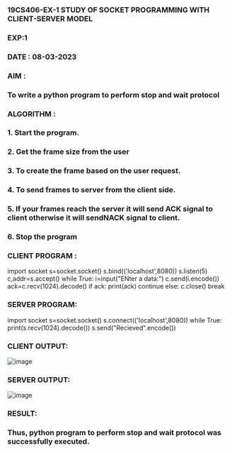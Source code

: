 ### 19CS406-EX-1 STUDY OF SOCKET PROGRAMMING WITH CLIENT-SERVER MODEL

### EXP:1

### DATE : 08-03-2023

### AIM :

### To write a python program to perform stop and wait protocol

### ALGORITHM :

### 1. Start the program.
### 2. Get the frame size from the user
### 3. To create the frame based on the user request.
### 4. To send frames to server from the client side.
### 5. If your frames reach the server it will send ACK signal to client otherwise it will sendNACK signal to client.
### 6. Stop the program


### CLIENT PROGRAM :

import socket
s=socket.socket()
s.bind(('localhost',8080))
s.listen(5)
c,addr=s.accept()
while True:
	i=input("ENter a data:")
	c.send(i.encode())
	ack=c.recv(1024).decode()
	if ack:
		print(ack)
		continue
	else:
		c.close()
		break
    
 ### SERVER PROGRAM:
 
 import socket
s=socket.socket()
s.connect(('localhost',8080))
while True:
	print(s.recv(1024).decode())
	s.send("Recieved".encode())
 
 
### CLIENT OUTPUT:
![image](https://github.com/Nithishramasaravanan/19CS406-EX-1/assets/119394063/ddd496ed-ebba-4c7d-b741-83c0c35883e4)

### SERVER OUTPUT:
![image](https://github.com/Nithishramasaravanan/19CS406-EX-1/assets/119394063/9d39ea2f-ee1f-422f-89ca-6ab7f05824ec)


### RESULT:

### Thus, python program to perform stop and wait protocol was successfully executed.

